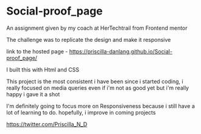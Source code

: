 # Social-proof_page
An assignment given by my coach at HerTechtrail from Frontend mentor

The challenge was to replicate the design and make it responsive

link to the hosted page - https://priscilla-danlang.github.io/Social-proof_page/

I built this with Html and CSS

This project is the most consistent i have been since i started coding, i really focused on media queries even if i'm not as good yet but i'm really happy i gave it a shot 

I'm definitely going to focus more on Responsiveness because i still have a lot of learning to do. hopefully, i improve in coming projects

https://twitter.com/Priscilla_N_D
